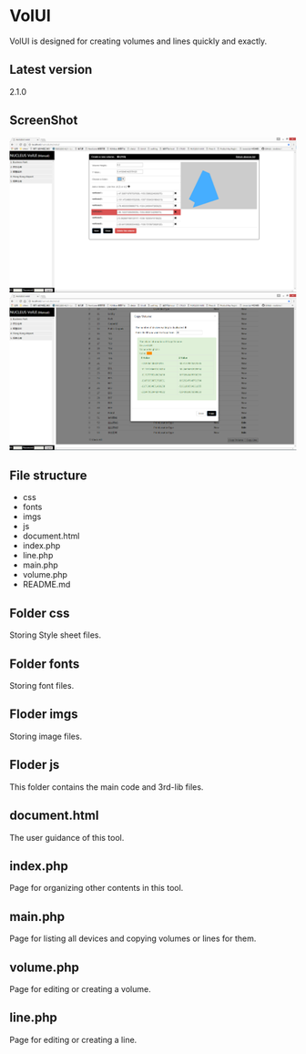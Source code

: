 # VolUI

VolUI is designed for creating volumes and lines quickly and exactly.

## Latest version
2.1.0 

## ScreenShot

![image](https://github.com/Oving/VolUI/raw/master/imgs/20170313101146.png)
![image](https://github.com/Oving/VolUI/raw/master/imgs/20170313101512.png)

## File structure

+ css
+ fonts
+ imgs
+ js
+ document.html
+ index.php
+ line.php
+ main.php
+ volume.php
+ README.md

## Folder css
Storing Style sheet files.

## Folder fonts
Storing font files.

## Floder imgs
Storing image files.

## Floder js
This folder contains the main code and 3rd-lib files. 

## document.html
The user guidance of this tool.

## index.php
Page for organizing other contents in this tool.

## main.php
Page for listing all devices and copying volumes or lines for them.  

## volume.php
Page for editing or creating a volume.

## line.php
Page for editing or creating a line.
